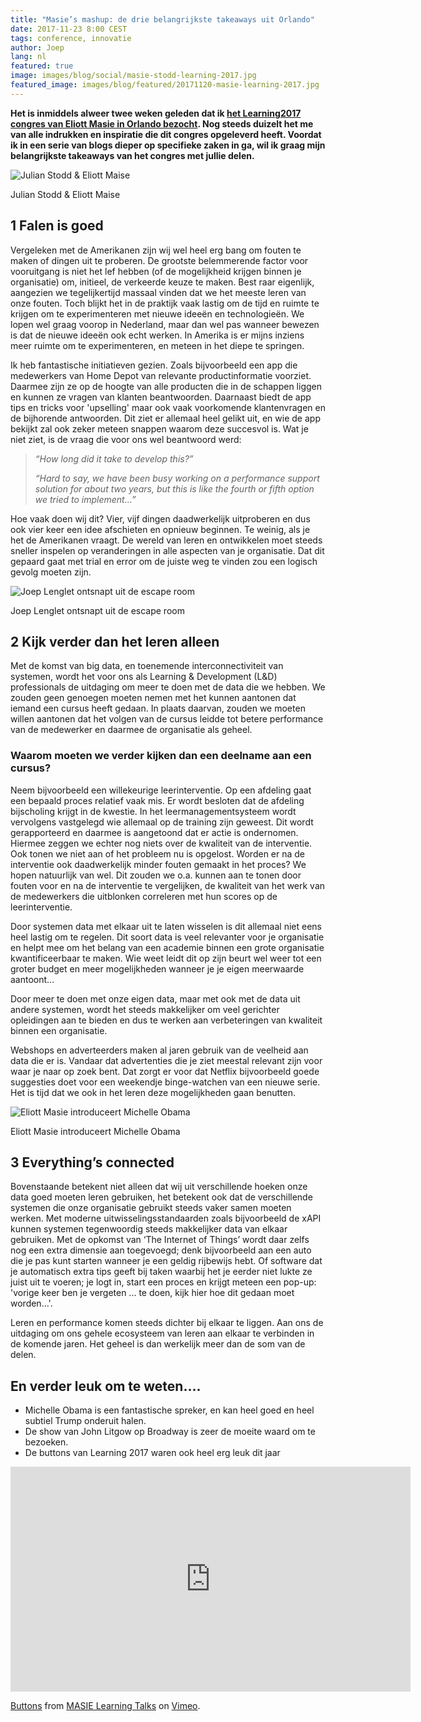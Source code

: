 ```yaml
---
title: "Masie’s mashup: de drie belangrijkste takeaways uit Orlando"
date: 2017-11-23 8:00 CEST
tags: conference, innovatie
author: Joep
lang: nl
featured: true
image: images/blog/social/masie-stodd-learning-2017.jpg
featured_image: images/blog/featured/20171120-masie-learning-2017.jpg
---
```


**Het is inmiddels alweer twee weken geleden dat ik [het Learning2017 congres van Eliott Masie in Orlando bezocht](/blog/masie-over-masie-learning-2017/). Nog steeds duizelt het me van alle indrukken en inspiratie die dit congres opgeleverd heeft. Voordat ik in een serie van blogs dieper op specifieke zaken in ga, wil ik graag mijn belangrijkste takeaways van het congres met jullie delen.**

![Julian Stodd & Eliott Maise](/images/blog/masie-learning-2017-julian-stodd.jpg)
<p class="caption">Julian Stodd & Eliott Maise</p>

## 1 Falen is goed

Vergeleken met de Amerikanen zijn wij wel heel erg bang om fouten te maken of dingen uit te proberen. De grootste belemmerende factor voor vooruitgang is niet het lef hebben (of de mogelijkheid krijgen binnen je organisatie) om, initieel, de verkeerde keuze te maken. Best raar eigenlijk, aangezien we tegelijkertijd massaal vinden dat we het meeste leren van onze fouten. Toch blijkt het in de praktijk vaak lastig om de tijd en ruimte te krijgen om te experimenteren met nieuwe ideeën en technologieën. We lopen wel graag voorop in Nederland, maar dan wel pas wanneer bewezen is dat de nieuwe ideeën ook echt werken. In Amerika is er mijns inziens meer ruimte om te experimenteren, en meteen in het diepe te springen.

Ik heb fantastische initiatieven gezien. Zoals bijvoorbeeld een app die medewerkers van Home Depot van relevante productinformatie voorziet. Daarmee zijn ze op de hoogte van alle producten die in de schappen liggen en kunnen ze vragen van klanten beantwoorden. Daarnaast biedt de app tips en tricks voor 'upselling' maar ook vaak voorkomende klantenvragen en de bijhorende antwoorden. Dit ziet er allemaal heel gelikt uit, en wie de app bekijkt zal ook zeker meteen snappen waarom deze succesvol is. Wat je niet ziet, is de vraag die voor ons wel beantwoord werd:

>*“How long did it take to develop this?”*
>
>*“Hard to say, we have been busy working on a performance support solution for about two years, but this is like the fourth or fifth option we tried to implement…”*

Hoe vaak doen wij dit? Vier, vijf dingen daadwerkelijk uitproberen en dus ook vier keer een idee afschieten en opnieuw beginnen. Te weinig, als je het de Amerikanen vraagt. De wereld van leren en ontwikkelen moet steeds sneller inspelen op veranderingen in alle aspecten van je organisatie. Dat dit gepaard gaat met trial en error om de juiste weg te vinden zou een logisch gevolg moeten zijn.

![Joep Lenglet ontsnapt uit de escape room](/images/blog/masie-learning-2017-escaperoom.jpg)
<p class="caption">Joep Lenglet ontsnapt uit de escape room</p>

## 2 Kijk verder dan het leren alleen
Met de komst van big data, en toenemende interconnectiviteit van systemen, wordt het voor ons als Learning & Development (L&D) professionals de uitdaging om meer te doen met de data die we hebben. We zouden geen genoegen moeten nemen met het kunnen aantonen dat iemand een cursus heeft gedaan. In plaats daarvan, zouden we moeten willen aantonen dat het volgen van de cursus leidde tot betere performance van de medewerker en daarmee de organisatie als geheel.

### Waarom moeten we verder kijken dan een deelname aan een cursus?

Neem bijvoorbeeld een willekeurige leerinterventie. Op een afdeling gaat een bepaald proces relatief vaak mis. Er wordt besloten dat de afdeling bijscholing krijgt in de kwestie. In het leermanagementsysteem wordt vervolgens vastgelegd wie allemaal op de training zijn geweest. Dit wordt gerapporteerd en daarmee is aangetoond dat er actie is ondernomen. Hiermee zeggen we echter nog niets over de kwaliteit van de interventie. Ook tonen we niet aan of het probleem nu is opgelost. Worden er na de interventie ook daadwerkelijk minder fouten gemaakt in het proces? We hopen natuurlijk van wel. Dit zouden we o.a. kunnen aan te tonen door fouten voor en na de interventie te vergelijken, de kwaliteit van het werk van de medewerkers die uitblonken correleren met hun scores op de leerinterventie.

Door systemen data met elkaar uit te laten wisselen is dit allemaal niet eens heel lastig om te regelen. Dit soort data is veel relevanter voor je organisatie en helpt mee om het belang van een academie binnen een grote organisatie kwantificeerbaar te maken. Wie weet leidt dit op zijn beurt wel weer tot een groter budget en meer mogelijkheden wanneer je je eigen meerwaarde aantoont...

Door meer te doen met onze eigen data, maar met ook met de data uit andere systemen, wordt het steeds makkelijker om veel gerichter opleidingen aan te bieden en dus te werken aan verbeteringen van kwaliteit binnen een organisatie.

Webshops en adverteerders maken al jaren gebruik van de veelheid aan data die er is. Vandaar dat advertenties die je ziet meestal relevant zijn voor waar je naar op zoek bent. Dat zorgt er voor dat Netflix bijvoorbeeld goede suggesties doet voor een weekendje binge-watchen van een nieuwe serie. Het is tijd dat we ook in het leren deze mogelijkheden gaan benutten.

![Eliott Masie introduceert Michelle Obama](/images/blog/masie-learning-2017-michelle-obama.jpg)
<p class="caption">Eliott Masie introduceert Michelle Obama</p>

## 3 Everything’s connected
Bovenstaande betekent niet alleen dat wij uit verschillende hoeken onze data goed moeten leren gebruiken, het betekent ook dat de verschillende systemen die onze organisatie gebruikt steeds vaker samen moeten werken. Met moderne uitwisselingsstandaarden zoals bijvoorbeeld de xAPI kunnen systemen tegenwoordig steeds makkelijker data van elkaar gebruiken. Met de opkomst van ‘The Internet of Things’ wordt daar zelfs nog een extra dimensie aan toegevoegd; denk bijvoorbeeld aan een auto die je pas kunt starten wanneer je een geldig rijbewijs hebt. Of software dat je automatisch extra tips geeft bij taken waarbij het je eerder niet lukte ze juist uit te voeren; je logt in, start een proces en krijgt meteen een pop-up: 'vorige keer ben je vergeten ... te doen, kijk hier hoe dit gedaan moet worden...'.

Leren en performance komen steeds dichter bij elkaar te liggen. Aan ons de uitdaging om ons gehele ecosysteem van leren aan elkaar te verbinden in de komende jaren. Het geheel is dan werkelijk meer dan de som van de delen.

## En verder leuk om te weten….
- Michelle Obama is een fantastische spreker, en kan heel goed en heel subtiel Trump onderuit halen.
- De show van John Litgow op Broadway is zeer de moeite waard om te bezoeken.
- De buttons van Learning 2017 waren ook heel erg leuk dit jaar
<iframe src="https://player.vimeo.com/video/243773500" width="640" height="360" frameborder="0" webkitallowfullscreen mozallowfullscreen allowfullscreen></iframe>
<p><a href="https://vimeo.com/243773500">Buttons</a> from <a href="https://vimeo.com/masie">MASIE Learning Talks</a> on <a href="https://vimeo.com">Vimeo</a>.</p>
